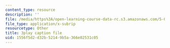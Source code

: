 ```yaml
---
content_type: resource
description: ''
file: /media/https%3A/open-learning-course-data-rc.s3.amazonaws.com/5-07sc-biological-chemistry-i-fall-2013/1556f5d2d32b52149b5a366e02531c05_ziJc5pSF5aM.vtt
file_type: application/x-subrip
resourcetype: Other
title: 3play caption file
uid: 1556f5d2-d32b-5214-9b5a-366e02531c05
---
```

